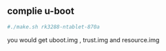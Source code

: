 ## complie u-boot ##

```bash
#./make.sh rk3288-ntablet-870a
```

you would get uboot.img , trust.img and resource.img




